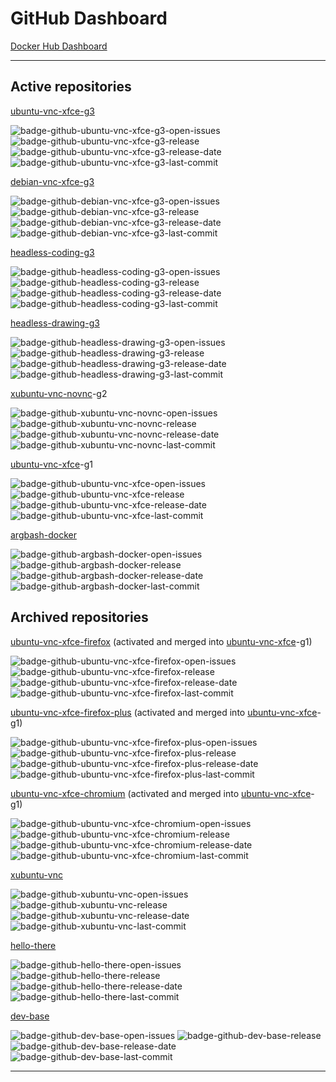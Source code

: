 # GitHub Dashboard

[Docker Hub Dashboard](https://github.com/accetto/dashboard/blob/master/dockerhub-dashboard.md)

***

## Active repositories

[ubuntu-vnc-xfce-g3](https://github.com/accetto/ubuntu-vnc-xfce-g3)

![badge-github-ubuntu-vnc-xfce-g3-open-issues][badge-github-ubuntu-vnc-xfce-g3-open-issues]
![badge-github-ubuntu-vnc-xfce-g3-release][badge-github-ubuntu-vnc-xfce-g3-release]
![badge-github-ubuntu-vnc-xfce-g3-release-date][badge-github-ubuntu-vnc-xfce-g3-release-date]
![badge-github-ubuntu-vnc-xfce-g3-last-commit][badge-github-ubuntu-vnc-xfce-g3-last-commit]
<!-- ![badge-github-ubuntu-vnc-xfce-g3-stars][badge-github-ubuntu-vnc-xfce-g3-stars] -->
<!-- ![badge-github-ubuntu-vnc-xfce-g3-forks][badge-github-ubuntu-vnc-xfce-g3-forks] -->
<!-- ![badge-github-ubuntu-vnc-xfce-g3-closed-issues][badge-github-ubuntu-vnc-xfce-g3-closed-issues] -->
<!-- ![badge-github-ubuntu-vnc-xfce-g3-releases][badge-github-ubuntu-vnc-xfce-g3-releases] -->
<!-- ![badge-github-ubuntu-vnc-xfce-g3-commits][badge-github-ubuntu-vnc-xfce-g3-commits] -->
<!-- ![badge-github-workflow-dockerhub-autobuild-ubuntu-vnc-xfce-g3][badge-github-workflow-dockerhub-autobuild-ubuntu-vnc-xfce-g3] -->
<!-- ![badge-github-workflow-dockerhub-post-push-ubuntu-vnc-xfce-g3][badge-github-workflow-dockerhub-post-push-ubuntu-vnc-xfce-g3] -->

[debian-vnc-xfce-g3](https://github.com/accetto/debian-vnc-xfce-g3)

![badge-github-debian-vnc-xfce-g3-open-issues][badge-github-debian-vnc-xfce-g3-open-issues]
![badge-github-debian-vnc-xfce-g3-release][badge-github-debian-vnc-xfce-g3-release]
![badge-github-debian-vnc-xfce-g3-release-date][badge-github-debian-vnc-xfce-g3-release-date]
![badge-github-debian-vnc-xfce-g3-last-commit][badge-github-debian-vnc-xfce-g3-last-commit]
<!-- ![badge-github-debian-vnc-xfce-g3-stars][badge-github-debian-vnc-xfce-g3-stars] -->
<!-- ![badge-github-debian-vnc-xfce-g3-forks][badge-github-debian-vnc-xfce-g3-forks] -->
<!-- ![badge-github-debian-vnc-xfce-g3-closed-issues][badge-github-debian-vnc-xfce-g3-closed-issues] -->
<!-- ![badge-github-debian-vnc-xfce-g3-releases][badge-github-debian-vnc-xfce-g3-releases] -->
<!-- ![badge-github-debian-vnc-xfce-g3-commits][badge-github-debian-vnc-xfce-g3-commits] -->

[headless-coding-g3](https://github.com/accetto/headless-coding-g3)

![badge-github-headless-coding-g3-open-issues][badge-github-headless-coding-g3-open-issues]
![badge-github-headless-coding-g3-release][badge-github-headless-coding-g3-release]
![badge-github-headless-coding-g3-release-date][badge-github-headless-coding-g3-release-date]
![badge-github-headless-coding-g3-last-commit][badge-github-headless-coding-g3-last-commit]
<!-- ![badge-github-headless-coding-g3-stars][badge-github-headless-coding-g3-stars] -->
<!-- ![badge-github-headless-coding-g3-forks][badge-github-headless-coding-g3-forks] -->
<!-- ![badge-github-headless-coding-g3-closed-issues][badge-github-headless-coding-g3-closed-issues] -->
<!-- ![badge-github-headless-coding-g3-releases][badge-github-headless-coding-g3-releases] -->
<!-- ![badge-github-headless-coding-g3-commits][badge-github-headless-coding-g3-commits] -->
<!-- ![badge-github-workflow-dockerhub-autobuild-headless-coding-g3][badge-github-workflow-dockerhub-autobuild-headless-coding-g3] -->
<!-- ![badge-github-workflow-dockerhub-post-push-headless-coding-g3][badge-github-workflow-dockerhub-post-push-headless-coding-g3] -->

[headless-drawing-g3](https://github.com/accetto/headless-drawing-g3)

![badge-github-headless-drawing-g3-open-issues][badge-github-headless-drawing-g3-open-issues]
![badge-github-headless-drawing-g3-release][badge-github-headless-drawing-g3-release]
![badge-github-headless-drawing-g3-release-date][badge-github-headless-drawing-g3-release-date]
![badge-github-headless-drawing-g3-last-commit][badge-github-headless-drawing-g3-last-commit]
<!-- ![badge-github-headless-drawing-g3-stars][badge-github-headless-drawing-g3-stars] -->
<!-- ![badge-github-headless-drawing-g3-forks][badge-github-headless-drawing-g3-forks] -->
<!-- ![badge-github-headless-drawing-g3-closed-issues][badge-github-headless-drawing-g3-closed-issues] -->
<!-- ![badge-github-headless-drawing-g3-releases][badge-github-headless-drawing-g3-releases] -->
<!-- ![badge-github-headless-drawing-g3-commits][badge-github-headless-drawing-g3-commits] -->
<!-- ![badge-github-workflow-dockerhub-autobuild-headless-drawing-g3][badge-github-workflow-dockerhub-autobuild-headless-drawing-g3] -->
<!-- ![badge-github-workflow-dockerhub-post-push-headless-drawing-g3][badge-github-workflow-dockerhub-post-push-headless-drawing-g3] -->

[xubuntu-vnc-novnc](https://github.com/accetto/xubuntu-vnc-novnc)-g2

![badge-github-xubuntu-vnc-novnc-open-issues][badge-github-xubuntu-vnc-novnc-open-issues]
![badge-github-xubuntu-vnc-novnc-release][badge-github-xubuntu-vnc-novnc-release]
![badge-github-xubuntu-vnc-novnc-release-date][badge-github-xubuntu-vnc-novnc-release-date]
![badge-github-xubuntu-vnc-novnc-last-commit][badge-github-xubuntu-vnc-novnc-last-commit]
<!-- ![badge-github-xubuntu-vnc-novnc-stars][badge-github-xubuntu-vnc-novnc-stars] -->
<!-- ![badge-github-xubuntu-vnc-novnc-forks][badge-github-xubuntu-vnc-novnc-forks] -->
<!-- ![badge-github-xubuntu-vnc-novnc-closed-issues][badge-github-xubuntu-vnc-novnc-closed-issues] -->
<!-- ![badge-github-xubuntu-vnc-novnc-releases][badge-github-xubuntu-vnc-novnc-releases] -->
<!-- ![badge-github-xubuntu-vnc-novnc-commits][badge-github-xubuntu-vnc-novnc-commits] -->

[ubuntu-vnc-xfce](https://github.com/accetto/ubuntu-vnc-xfce)-g1

![badge-github-ubuntu-vnc-xfce-open-issues][badge-github-ubuntu-vnc-xfce-open-issues]
![badge-github-ubuntu-vnc-xfce-release][badge-github-ubuntu-vnc-xfce-release]
![badge-github-ubuntu-vnc-xfce-release-date][badge-github-ubuntu-vnc-xfce-release-date]
![badge-github-ubuntu-vnc-xfce-last-commit][badge-github-ubuntu-vnc-xfce-last-commit]
<!-- ![badge-github-ubuntu-vnc-xfce-stars][badge-github-ubuntu-vnc-xfce-stars] -->
<!-- ![badge-github-ubuntu-vnc-xfce-forks][badge-github-ubuntu-vnc-xfce-forks] -->
<!-- ![badge-github-ubuntu-vnc-xfce-closed-issues][badge-github-ubuntu-vnc-xfce-closed-issues] -->
<!-- ![badge-github-ubuntu-vnc-xfce-releases][badge-github-ubuntu-vnc-xfce-releases] -->
<!-- ![badge-github-ubuntu-vnc-xfce-commits][badge-github-ubuntu-vnc-xfce-commits] -->

[argbash-docker](https://github.com/accetto/argbash-docker)

![badge-github-argbash-docker-open-issues][badge-github-argbash-docker-open-issues]
![badge-github-argbash-docker-release][badge-github-argbash-docker-release]
![badge-github-argbash-docker-release-date][badge-github-argbash-docker-release-date]
![badge-github-argbash-docker-last-commit][badge-github-argbash-docker-last-commit]
<!-- ![badge-github-argbash-docker-stars][badge-github-argbash-docker-stars] -->
<!-- ![badge-github-argbash-docker-forks][badge-github-argbash-docker-forks] -->
<!-- ![badge-github-argbash-docker-closed-issues][badge-github-argbash-docker-closed-issues] -->
<!-- ![badge-github-argbash-docker-releases][badge-github-argbash-docker-releases] -->
<!-- ![badge-github-argbash-docker-commits][badge-github-argbash-docker-commits] -->

## Archived repositories

[ubuntu-vnc-xfce-firefox](https://github.com/accetto/ubuntu-vnc-xfce-firefox) (activated and merged into [ubuntu-vnc-xfce](https://github.com/accetto/ubuntu-vnc-xfce)-g1)

![badge-github-ubuntu-vnc-xfce-firefox-open-issues][badge-github-ubuntu-vnc-xfce-firefox-open-issues]
![badge-github-ubuntu-vnc-xfce-firefox-release][badge-github-ubuntu-vnc-xfce-firefox-release]
![badge-github-ubuntu-vnc-xfce-firefox-release-date][badge-github-ubuntu-vnc-xfce-firefox-release-date]
![badge-github-ubuntu-vnc-xfce-firefox-last-commit][badge-github-ubuntu-vnc-xfce-firefox-last-commit]
<!-- ![badge-github-ubuntu-vnc-xfce-firefox-stars][badge-github-ubuntu-vnc-xfce-firefox-stars] -->
<!-- ![badge-github-ubuntu-vnc-xfce-firefox-forks][badge-github-ubuntu-vnc-xfce-firefox-forks] -->
<!-- ![badge-github-ubuntu-vnc-xfce-firefox-closed-issues][badge-github-ubuntu-vnc-xfce-firefox-closed-issues] -->
<!-- ![badge-github-ubuntu-vnc-xfce-firefox-releases][badge-github-ubuntu-vnc-xfce-firefox-releases] -->
<!-- ![badge-github-ubuntu-vnc-xfce-firefox-commits][badge-github-ubuntu-vnc-xfce-firefox-commits] -->

[ubuntu-vnc-xfce-firefox-plus](https://github.com/accetto/ubuntu-vnc-xfce-firefox-plus) (activated and merged into [ubuntu-vnc-xfce](https://github.com/accetto/ubuntu-vnc-xfce)-g1)

![badge-github-ubuntu-vnc-xfce-firefox-plus-open-issues][badge-github-ubuntu-vnc-xfce-firefox-plus-open-issues]
![badge-github-ubuntu-vnc-xfce-firefox-plus-release][badge-github-ubuntu-vnc-xfce-firefox-plus-release]
![badge-github-ubuntu-vnc-xfce-firefox-plus-release-date][badge-github-ubuntu-vnc-xfce-firefox-plus-release-date]
![badge-github-ubuntu-vnc-xfce-firefox-plus-last-commit][badge-github-ubuntu-vnc-xfce-firefox-plus-last-commit]
<!-- ![badge-github-ubuntu-vnc-xfce-firefox-plus-stars][badge-github-ubuntu-vnc-xfce-firefox-plus-stars] -->
<!-- ![badge-github-ubuntu-vnc-xfce-firefox-plus-forks][badge-github-ubuntu-vnc-xfce-firefox-plus-forks] -->
<!-- ![badge-github-ubuntu-vnc-xfce-firefox-plus-closed-issues][badge-github-ubuntu-vnc-xfce-firefox-plus-closed-issues] -->
<!-- ![badge-github-ubuntu-vnc-xfce-firefox-plus-releases][badge-github-ubuntu-vnc-xfce-firefox-plus-releases] -->
<!-- ![badge-github-ubuntu-vnc-xfce-firefox-plus-commits][badge-github-ubuntu-vnc-xfce-firefox-plus-commits] -->

[ubuntu-vnc-xfce-chromium](https://github.com/accetto/ubuntu-vnc-xfce-chromium) (activated and merged into [ubuntu-vnc-xfce](https://github.com/accetto/ubuntu-vnc-xfce)-g1)

![badge-github-ubuntu-vnc-xfce-chromium-open-issues][badge-github-ubuntu-vnc-xfce-chromium-open-issues]
![badge-github-ubuntu-vnc-xfce-chromium-release][badge-github-ubuntu-vnc-xfce-chromium-release]
![badge-github-ubuntu-vnc-xfce-chromium-release-date][badge-github-ubuntu-vnc-xfce-chromium-release-date]
![badge-github-ubuntu-vnc-xfce-chromium-last-commit][badge-github-ubuntu-vnc-xfce-chromium-last-commit]
<!-- ![badge-github-ubuntu-vnc-xfce-chromium-stars][badge-github-ubuntu-vnc-xfce-chromium-stars] -->
<!-- ![badge-github-ubuntu-vnc-xfce-chromium-forks][badge-github-ubuntu-vnc-xfce-chromium-forks] -->
<!-- ![badge-github-ubuntu-vnc-xfce-chromium-closed-issues][badge-github-ubuntu-vnc-xfce-chromium-closed-issues] -->
<!-- ![badge-github-ubuntu-vnc-xfce-chromium-releases][badge-github-ubuntu-vnc-xfce-chromium-releases] -->
<!-- ![badge-github-ubuntu-vnc-xfce-chromium-commits][badge-github-ubuntu-vnc-xfce-chromium-commits] -->

[xubuntu-vnc](https://github.com/accetto/xubuntu-vnc)

![badge-github-xubuntu-vnc-open-issues][badge-github-xubuntu-vnc-open-issues]
![badge-github-xubuntu-vnc-release][badge-github-xubuntu-vnc-release]
![badge-github-xubuntu-vnc-release-date][badge-github-xubuntu-vnc-release-date]
![badge-github-xubuntu-vnc-last-commit][badge-github-xubuntu-vnc-last-commit]
<!-- ![badge-github-xubuntu-vnc-stars][badge-github-xubuntu-vnc-stars] -->
<!-- ![badge-github-xubuntu-vnc-forks][badge-github-xubuntu-vnc-forks] -->
<!-- ![badge-github-xubuntu-vnc-closed-issues][badge-github-xubuntu-vnc-closed-issues] -->
<!-- ![badge-github-xubuntu-vnc-releases][badge-github-xubuntu-vnc-releases] -->
<!-- ![badge-github-xubuntu-vnc-commits][badge-github-xubuntu-vnc-commits] -->

[hello-there](https://github.com/accetto/hello-there)

![badge-github-hello-there-open-issues][badge-github-hello-there-open-issues]
![badge-github-hello-there-release][badge-github-hello-there-release]
![badge-github-hello-there-release-date][badge-github-hello-there-release-date]
![badge-github-hello-there-last-commit][badge-github-hello-there-last-commit]
<!-- ![badge-github-hello-there-stars][badge-github-hello-there-stars] -->
<!-- ![badge-github-hello-there-forks][badge-github-hello-there-forks] -->
<!-- ![badge-github-hello-there-closed-issues][badge-github-hello-there-closed-issues] -->
<!-- ![badge-github-hello-there-releases][badge-github-hello-there-releases] -->
<!-- ![badge-github-hello-there-commits][badge-github-hello-there-commits] -->

[dev-base](https://github.com/accetto/dev-base)

![badge-github-dev-base-open-issues][badge-github-dev-base-open-issues]
![badge-github-dev-base-release][badge-github-dev-base-release]
![badge-github-dev-base-release-date][badge-github-dev-base-release-date]
![badge-github-dev-base-last-commit][badge-github-dev-base-last-commit]
<!-- ![badge-github-dev-base-stars][badge-github-dev-base-stars] -->
<!-- ![badge-github-dev-base-forks][badge-github-dev-base-forks] -->
<!-- ![badge-github-dev-base-closed-issues][badge-github-dev-base-closed-issues] -->
<!-- ![badge-github-dev-base-releases][badge-github-dev-base-releases] -->
<!-- ![badge-github-dev-base-commits][badge-github-dev-base-commits] -->

***

<!-- github badges ubuntu-vnc-xfce-g3 -->

[badge-github-ubuntu-vnc-xfce-g3-open-issues]: https://badgen.net/github/open-issues/accetto/ubuntu-vnc-xfce-g3?icon=github&label=open%20issues
[badge-github-ubuntu-vnc-xfce-g3-release]: https://badgen.net/github/release/accetto/ubuntu-vnc-xfce-g3?icon=github&label=release
[badge-github-ubuntu-vnc-xfce-g3-release-date]: https://img.shields.io/github/release-date/accetto/ubuntu-vnc-xfce-g3?logo=github
[badge-github-ubuntu-vnc-xfce-g3-last-commit]: https://badgen.net/github/last-commit/accetto/ubuntu-vnc-xfce-g3?icon=github&label=last%20commit
<!-- [badge-github-ubuntu-vnc-xfce-g3-stars]: https://badgen.net/github/stars/accetto/ubuntu-vnc-xfce-g3?icon=github&label=stars -->
<!-- [badge-github-ubuntu-vnc-xfce-g3-forks]: https://badgen.net/github/forks/accetto/ubuntu-vnc-xfce-g3?icon=github&label=forks -->
<!-- [badge-github-ubuntu-vnc-xfce-g3-releases]: https://badgen.net/github/releases/accetto/ubuntu-vnc-xfce-g3?icon=github&label=releases -->
<!-- [badge-github-ubuntu-vnc-xfce-g3-commits]: https://badgen.net/github/commits/accetto/ubuntu-vnc-xfce-g3?icon=github&label=commits -->
<!-- [badge-github-ubuntu-vnc-xfce-g3-closed-issues]: https://badgen.net/github/closed-issues/accetto/ubuntu-vnc-xfce-g3?icon=github&label=closed%20issues -->
<!-- [badge-github-workflow-dockerhub-autobuild-ubuntu-vnc-xfce-g3]: https://github.com/accetto/ubuntu-vnc-xfce-g3/workflows/dockerhub-autobuild/badge.svg -->
<!-- [badge-github-workflow-dockerhub-post-push-ubuntu-vnc-xfce-g3]: https://github.com/accetto/ubuntu-vnc-xfce-g3/workflows/dockerhub-post-push/badge.svg -->

<!-- github badges debian-vnc-xfce-g3 -->

[badge-github-debian-vnc-xfce-g3-open-issues]: https://badgen.net/github/open-issues/accetto/debian-vnc-xfce-g3?icon=github&label=open%20issues
[badge-github-debian-vnc-xfce-g3-release]: https://badgen.net/github/release/accetto/debian-vnc-xfce-g3?icon=github&label=release
[badge-github-debian-vnc-xfce-g3-release-date]: https://img.shields.io/github/release-date/accetto/debian-vnc-xfce-g3?logo=github
[badge-github-debian-vnc-xfce-g3-last-commit]: https://badgen.net/github/last-commit/accetto/debian-vnc-xfce-g3?icon=github&label=last%20commit
<!-- [badge-github-debian-vnc-xfce-g3-stars]: https://badgen.net/github/stars/accetto/debian-vnc-xfce-g3?icon=github&label=stars -->
<!-- [badge-github-debian-vnc-xfce-g3-forks]: https://badgen.net/github/forks/accetto/debian-vnc-xfce-g3?icon=github&label=forks -->
<!-- [badge-github-debian-vnc-xfce-g3-releases]: https://badgen.net/github/releases/accetto/debian-vnc-xfce-g3?icon=github&label=releases -->
<!-- [badge-github-debian-vnc-xfce-g3-commits]: https://badgen.net/github/commits/accetto/debian-vnc-xfce-g3?icon=github&label=commits -->
<!-- [badge-github-debian-vnc-xfce-g3-closed-issues]: https://badgen.net/github/closed-issues/accetto/debian-vnc-xfce-g3?icon=github&label=closed%20issues -->

<!-- github badges headless-coding-g3 -->

[badge-github-headless-coding-g3-open-issues]: https://badgen.net/github/open-issues/accetto/headless-coding-g3?icon=github&label=open%20issues
[badge-github-headless-coding-g3-release]: https://badgen.net/github/release/accetto/headless-coding-g3?icon=github&label=release
[badge-github-headless-coding-g3-release-date]: https://img.shields.io/github/release-date/accetto/headless-coding-g3?logo=github
[badge-github-headless-coding-g3-last-commit]: https://badgen.net/github/last-commit/accetto/headless-coding-g3?icon=github&label=last%20commit
<!-- [badge-github-headless-coding-g3-stars]: https://badgen.net/github/stars/accetto/headless-coding-g3?icon=github&label=stars -->
<!-- [badge-github-headless-coding-g3-forks]: https://badgen.net/github/forks/accetto/headless-coding-g3?icon=github&label=forks -->
<!-- [badge-github-headless-coding-g3-releases]: https://badgen.net/github/releases/accetto/headless-coding-g3?icon=github&label=releases -->
<!-- [badge-github-headless-coding-g3-commits]: https://badgen.net/github/commits/accetto/headless-coding-g3?icon=github&label=commits -->
<!-- [badge-github-headless-coding-g3-closed-issues]: https://badgen.net/github/closed-issues/accetto/headless-coding-g3?icon=github&label=closed%20issues -->
<!-- [badge-github-workflow-dockerhub-autobuild-headless-coding-g3]: https://github.com/accetto/headless-coding-g3/workflows/dockerhub-autobuild/badge.svg -->
<!-- [badge-github-workflow-dockerhub-post-push-headless-coding-g3]: https://github.com/accetto/headless-coding-g3/workflows/dockerhub-post-push/badge.svg -->

<!-- github badges headless-drawing-g3 -->

[badge-github-headless-drawing-g3-open-issues]: https://badgen.net/github/open-issues/accetto/headless-drawing-g3?icon=github&label=open%20issues
[badge-github-headless-drawing-g3-release]: https://badgen.net/github/release/accetto/headless-drawing-g3?icon=github&label=release
[badge-github-headless-drawing-g3-release-date]: https://img.shields.io/github/release-date/accetto/headless-drawing-g3?logo=github
[badge-github-headless-drawing-g3-last-commit]: https://badgen.net/github/last-commit/accetto/headless-drawing-g3?icon=github&label=last%20commit
<!-- [badge-github-headless-drawing-g3-stars]: https://badgen.net/github/stars/accetto/headless-drawing-g3?icon=github&label=stars -->
<!-- [badge-github-headless-drawing-g3-forks]: https://badgen.net/github/forks/accetto/headless-drawing-g3?icon=github&label=forks -->
<!-- [badge-github-headless-drawing-g3-releases]: https://badgen.net/github/releases/accetto/headless-drawing-g3?icon=github&label=releases -->
<!-- [badge-github-headless-drawing-g3-commits]: https://badgen.net/github/commits/accetto/headless-drawing-g3?icon=github&label=commits -->
<!-- [badge-github-headless-drawing-g3-closed-issues]: https://badgen.net/github/closed-issues/accetto/headless-drawing-g3?icon=github&label=closed%20issues -->
<!-- [badge-github-workflow-dockerhub-autobuild-headless-drawing-g3]: https://github.com/accetto/headless-drawing-g3/workflows/dockerhub-autobuild/badge.svg -->
<!-- [badge-github-workflow-dockerhub-post-push-headless-drawing-g3]: https://github.com/accetto/headless-drawing-g3/workflows/dockerhub-post-push/badge.svg -->

<!-- github badges xubuntu-vnc -->

[badge-github-xubuntu-vnc-open-issues]: https://badgen.net/github/open-issues/accetto/xubuntu-vnc?icon=github&label=open%20issues
[badge-github-xubuntu-vnc-release]: https://badgen.net/github/release/accetto/xubuntu-vnc?icon=github&label=release
[badge-github-xubuntu-vnc-release-date]: https://img.shields.io/github/release-date/accetto/xubuntu-vnc?logo=github
[badge-github-xubuntu-vnc-last-commit]: https://badgen.net/github/last-commit/accetto/xubuntu-vnc?icon=github&label=last%20commit
<!-- [badge-github-xubuntu-vnc-stars]: https://badgen.net/github/stars/accetto/xubuntu-vnc?icon=github&label=stars -->
<!-- [badge-github-xubuntu-vnc-forks]: https://badgen.net/github/forks/accetto/xubuntu-vnc?icon=github&label=forks -->
<!-- [badge-github-xubuntu-vnc-releases]: https://badgen.net/github/releases/accetto/xubuntu-vnc?icon=github&label=releases -->
<!-- [badge-github-xubuntu-vnc-commits]: https://badgen.net/github/commits/accetto/xubuntu-vnc?icon=github&label=commits -->
<!-- [badge-github-xubuntu-vnc-closed-issues]: https://badgen.net/github/closed-issues/accetto/xubuntu-vnc?icon=github&label=closed%20issues -->

<!-- github badges xubuntu-vnc-novnc -->

[badge-github-xubuntu-vnc-novnc-open-issues]: https://badgen.net/github/open-issues/accetto/xubuntu-vnc-novnc?icon=github&label=open%20issues
[badge-github-xubuntu-vnc-novnc-release]: https://badgen.net/github/release/accetto/xubuntu-vnc-novnc?icon=github&label=release
[badge-github-xubuntu-vnc-novnc-release-date]: https://img.shields.io/github/release-date/accetto/xubuntu-vnc-novnc?logo=github
[badge-github-xubuntu-vnc-novnc-last-commit]: https://badgen.net/github/last-commit/accetto/xubuntu-vnc-novnc?icon=github&label=last%20commit
<!-- [badge-github-xubuntu-vnc-novnc-stars]: https://badgen.net/github/stars/accetto/xubuntu-vnc-novnc?icon=github&label=stars -->
<!-- [badge-github-xubuntu-vnc-novnc-forks]: https://badgen.net/github/forks/accetto/xubuntu-vnc-novnc?icon=github&label=forks -->
<!-- [badge-github-xubuntu-vnc-novnc-releases]: https://badgen.net/github/releases/accetto/xubuntu-vnc-novnc?icon=github&label=releases -->
<!-- [badge-github-xubuntu-vnc-novnc-commits]: https://badgen.net/github/commits/accetto/xubuntu-vnc-novnc?icon=github&label=commits -->
<!-- [badge-github-xubuntu-vnc-novnc-closed-issues]: https://badgen.net/github/closed-issues/accetto/xubuntu-vnc-novnc?icon=github&label=closed%20issues -->

<!-- github badges ubuntu-vnc-xfce -->

[badge-github-ubuntu-vnc-xfce-open-issues]: https://badgen.net/github/open-issues/accetto/ubuntu-vnc-xfce?icon=github&label=open%20issues
[badge-github-ubuntu-vnc-xfce-release]: https://badgen.net/github/release/accetto/ubuntu-vnc-xfce?icon=github&label=release
[badge-github-ubuntu-vnc-xfce-release-date]: https://img.shields.io/github/release-date/accetto/ubuntu-vnc-xfce?logo=github
[badge-github-ubuntu-vnc-xfce-last-commit]: https://badgen.net/github/last-commit/accetto/ubuntu-vnc-xfce?icon=github&label=last%20commit
<!-- [badge-github-ubuntu-vnc-xfce-stars]: https://badgen.net/github/stars/accetto/ubuntu-vnc-xfce?icon=github&label=stars -->
<!-- [badge-github-ubuntu-vnc-xfce-forks]: https://badgen.net/github/forks/accetto/ubuntu-vnc-xfce?icon=github&label=forks -->
<!-- [badge-github-ubuntu-vnc-xfce-releases]: https://badgen.net/github/releases/accetto/ubuntu-vnc-xfce?icon=github&label=releases -->
<!-- [badge-github-ubuntu-vnc-xfce-commits]: https://badgen.net/github/commits/accetto/ubuntu-vnc-xfce?icon=github&label=commits -->
<!-- [badge-github-ubuntu-vnc-xfce-closed-issues]: https://badgen.net/github/closed-issues/accetto/ubuntu-vnc-xfce?icon=github&label=closed%20issues -->

<!-- github badges ubuntu-vnc-xfce-firefox -->

[badge-github-ubuntu-vnc-xfce-firefox-open-issues]: https://badgen.net/github/open-issues/accetto/ubuntu-vnc-xfce-firefox?icon=github&label=open%20issues
[badge-github-ubuntu-vnc-xfce-firefox-release]: https://badgen.net/github/release/accetto/ubuntu-vnc-xfce-firefox?icon=github&label=release
[badge-github-ubuntu-vnc-xfce-firefox-release-date]: https://img.shields.io/github/release-date/accetto/ubuntu-vnc-xfce-firefox?logo=github
[badge-github-ubuntu-vnc-xfce-firefox-last-commit]: https://badgen.net/github/last-commit/accetto/ubuntu-vnc-xfce-firefox?icon=github&label=last%20commit
<!-- [badge-github-ubuntu-vnc-xfce-firefox-stars]: https://badgen.net/github/stars/accetto/ubuntu-vnc-xfce-firefox?icon=github&label=stars -->
<!-- [badge-github-ubuntu-vnc-xfce-firefox-forks]: https://badgen.net/github/forks/accetto/ubuntu-vnc-xfce-firefox?icon=github&label=forks -->
<!-- [badge-github-ubuntu-vnc-xfce-firefox-releases]: https://badgen.net/github/releases/accetto/ubuntu-vnc-xfce-firefox?icon=github&label=releases -->
<!-- [badge-github-ubuntu-vnc-xfce-firefox-commits]: https://badgen.net/github/commits/accetto/ubuntu-vnc-xfce-firefox?icon=github&label=commits -->
<!-- [badge-github-ubuntu-vnc-xfce-firefox-closed-issues]: https://badgen.net/github/closed-issues/accetto/ubuntu-vnc-xfce-firefox?icon=github&label=closed%20issues -->

<!-- github badges ubuntu-vnc-xfce-firefox-plus -->

[badge-github-ubuntu-vnc-xfce-firefox-plus-open-issues]: https://badgen.net/github/open-issues/accetto/ubuntu-vnc-xfce-firefox-plus?icon=github&label=open%20issues
[badge-github-ubuntu-vnc-xfce-firefox-plus-release]: https://badgen.net/github/release/accetto/ubuntu-vnc-xfce-firefox-plus?icon=github&label=release
[badge-github-ubuntu-vnc-xfce-firefox-plus-release-date]: https://img.shields.io/github/release-date/accetto/ubuntu-vnc-xfce-firefox-plus?logo=github
[badge-github-ubuntu-vnc-xfce-firefox-plus-last-commit]: https://badgen.net/github/last-commit/accetto/ubuntu-vnc-xfce-firefox-plus?icon=github&label=last%20commit
<!-- [badge-github-ubuntu-vnc-xfce-firefox-plus-stars]: https://badgen.net/github/stars/accetto/ubuntu-vnc-xfce-firefox-plus?icon=github&label=stars -->
<!-- [badge-github-ubuntu-vnc-xfce-firefox-plus-forks]: https://badgen.net/github/forks/accetto/ubuntu-vnc-xfce-firefox-plus?icon=github&label=forks -->
<!-- [badge-github-ubuntu-vnc-xfce-firefox-plus-releases]: https://badgen.net/github/releases/accetto/ubuntu-vnc-xfce-firefox-plus?icon=github&label=releases -->
<!-- [badge-github-ubuntu-vnc-xfce-firefox-plus-commits]: https://badgen.net/github/commits/accetto/ubuntu-vnc-xfce-firefox-plus?icon=github&label=commits -->
<!-- [badge-github-ubuntu-vnc-xfce-firefox-plus-closed-issues]: https://badgen.net/github/closed-issues/accetto/ubuntu-vnc-xfce-firefox-plus?icon=github&label=closed%20issues -->

<!-- github badges ubuntu-vnc-xfce-chromium -->

[badge-github-ubuntu-vnc-xfce-chromium-open-issues]: https://badgen.net/github/open-issues/accetto/ubuntu-vnc-xfce-chromium?icon=github&label=open%20issues
[badge-github-ubuntu-vnc-xfce-chromium-release]: https://badgen.net/github/release/accetto/ubuntu-vnc-xfce-chromium?icon=github&label=release
[badge-github-ubuntu-vnc-xfce-chromium-release-date]: https://img.shields.io/github/release-date/accetto/ubuntu-vnc-xfce-chromium?logo=github
[badge-github-ubuntu-vnc-xfce-chromium-last-commit]: https://badgen.net/github/last-commit/accetto/ubuntu-vnc-xfce-chromium?icon=github&label=last%20commit
<!-- [badge-github-ubuntu-vnc-xfce-chromium-stars]: https://badgen.net/github/stars/accetto/ubuntu-vnc-xfce-chromium?icon=github&label=stars -->
<!-- [badge-github-ubuntu-vnc-xfce-chromium-forks]: https://badgen.net/github/forks/accetto/ubuntu-vnc-xfce-chromium?icon=github&label=forks -->
<!-- [badge-github-ubuntu-vnc-xfce-chromium-releases]: https://badgen.net/github/releases/accetto/ubuntu-vnc-xfce-chromium?icon=github&label=releases -->
<!-- [badge-github-ubuntu-vnc-xfce-chromium-commits]: https://badgen.net/github/commits/accetto/ubuntu-vnc-xfce-chromium?icon=github&label=commits -->
<!-- [badge-github-ubuntu-vnc-xfce-chromium-closed-issues]: https://badgen.net/github/closed-issues/accetto/ubuntu-vnc-xfce-chromium?icon=github&label=closed%20issues -->

<!-- github badges argbash-docker -->

[badge-github-argbash-docker-open-issues]: https://badgen.net/github/open-issues/accetto/argbash-docker?icon=github&label=open%20issues
[badge-github-argbash-docker-release]: https://badgen.net/github/release/accetto/argbash-docker?icon=github&label=release
[badge-github-argbash-docker-release-date]: https://img.shields.io/github/release-date/accetto/argbash-docker?logo=github
[badge-github-argbash-docker-last-commit]: https://badgen.net/github/last-commit/accetto/argbash-docker?icon=github&label=last%20commit
<!-- [badge-github-argbash-docker-stars]: https://badgen.net/github/stars/accetto/argbash-docker?icon=github&label=stars -->
<!-- [badge-github-argbash-docker-forks]: https://badgen.net/github/forks/accetto/argbash-docker?icon=github&label=forks -->
<!-- [badge-github-argbash-docker-releases]: https://badgen.net/github/releases/accetto/argbash-docker?icon=github&label=releases -->
<!-- [badge-github-argbash-docker-commits]: https://badgen.net/github/commits/accetto/argbash-docker?icon=github&label=commits -->
<!-- [badge-github-argbash-docker-closed-issues]: https://badgen.net/github/closed-issues/accetto/argbash-docker?icon=github&label=closed%20issues -->

<!-- github badges hello-there -->

[badge-github-hello-there-open-issues]: https://badgen.net/github/open-issues/accetto/hello-there?icon=github&label=open%20issues
[badge-github-hello-there-release]: https://badgen.net/github/release/accetto/hello-there?icon=github&label=release
[badge-github-hello-there-release-date]: https://img.shields.io/github/release-date/accetto/hello-there?logo=github
[badge-github-hello-there-last-commit]: https://badgen.net/github/last-commit/accetto/hello-there?icon=github&label=last%20commit
<!-- [badge-github-hello-there-stars]: https://badgen.net/github/stars/accetto/hello-there?icon=github&label=stars -->
<!-- [badge-github-hello-there-forks]: https://badgen.net/github/forks/accetto/hello-there?icon=github&label=forks -->
<!-- [badge-github-hello-there-releases]: https://badgen.net/github/releases/accetto/hello-there?icon=github&label=releases -->
<!-- [badge-github-hello-there-commits]: https://badgen.net/github/commits/accetto/hello-there?icon=github&label=commits -->
<!-- [badge-github-hello-there-closed-issues]: https://badgen.net/github/closed-issues/accetto/hello-there?icon=github&label=closed%20issues -->

<!-- github badges dev-base-->

[badge-github-dev-base-open-issues]: https://badgen.net/github/open-issues/accetto/dev-base?icon=github&label=open%20issues
[badge-github-dev-base-release]: https://badgen.net/github/release/accetto/dev-base?icon=github&label=release
[badge-github-dev-base-release-date]: https://img.shields.io/github/release-date/accetto/dev-base?logo=github
[badge-github-dev-base-last-commit]: https://badgen.net/github/last-commit/accetto/dev-base?icon=github&label=last%20commit
<!-- [badge-github-dev-base-stars]: https://badgen.net/github/stars/accetto/dev-base?icon=github&label=stars -->
<!-- [badge-github-dev-base-forks]: https://badgen.net/github/forks/accetto/dev-base?icon=github&label=forks -->
<!-- [badge-github-dev-base-releases]: https://badgen.net/github/releases/accetto/dev-base?icon=github&label=releases -->
<!-- [badge-github-dev-base-commits]: https://badgen.net/github/commits/accetto/dev-base?icon=github&label=commits -->
<!-- [badge-github-dev-base-closed-issues]: https://badgen.net/github/closed-issues/accetto/dev-base?icon=github&label=closed%20issues -->
